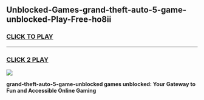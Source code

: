 
## Unblocked-Games-grand-theft-auto-5-game-unblocked-Play-Free-ho8ii
<h3>
<a href="https://premium76.site?title=grand-theft-auto-5-game-unblocked&ref=24M">CLICK TO PLAY</a></h3>
<hr>

<h3>
<a href="https://premium76.site?title=grand-theft-auto-5-game-unblocked&ref=24M">CLICK 2 PLAY</a>
  
</h3>

<a href="https://premium76.site?title=grand-theft-auto-5-game-unblocked&ref=24M"><img src="https://clearcache.store/games.png"></a>


**grand-theft-auto-5-game-unblocked games unblocked: Your Gateway to Fun and Accessible Online Gaming**
